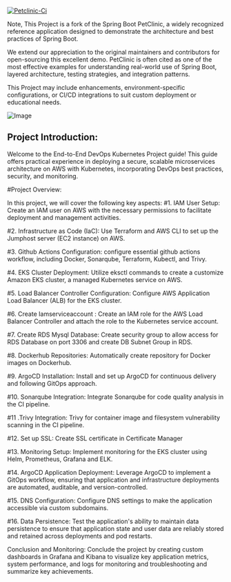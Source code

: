 
[![Petclinic-Ci](https://github.com/tanya-domi/k8s-microservices-Gitops-ArgoCD/actions/workflows/CI.yaml/badge.svg)](https://github.com/tanya-domi/k8s-microservices-Gitops-ArgoCD/actions/workflows/CI.yaml)

Note, This Project is a fork of the Spring Boot PetClinic, a widely recognized reference application designed to demonstrate the architecture and best practices of Spring Boot.

We extend our appreciation to the original maintainers and contributors for open-sourcing this excellent demo. PetClinic is often cited as one of the most effective examples for understanding real-world use of Spring Boot, layered architecture, testing strategies, and integration patterns.

This Project may include enhancements, environment-specific configurations, or CI/CD integrations to suit custom deployment or educational needs.


![Image](https://github.com/user-attachments/assets/0d58e42a-843d-4b26-9342-0b5b736a9700)


## Project Introduction:

Welcome to the End-to-End DevOps Kubernetes Project guide! This guide offers practical experience in deploying a secure, scalable microservices architecture on AWS with Kubernetes, incorporating DevOps best practices, security, and monitoring.

#Project Overview:

In this project, we will cover the following key aspects:
#1. IAM User Setup: 
Create an IAM user on AWS with the necessary permissions to facilitate deployment and management activities.

#2. Infrastructure as Code (IaC): 
Use Terraform and AWS CLI to set up the Jumphost server (EC2 instance) on AWS.

#3. Github Actions Configuration: 
configure essential github actions workflow, including  Docker, Sonarqube, Terraform, Kubectl, and Trivy.

#4. EKS Cluster Deployment: 
Utilize eksctl commands to create a customize Amazon EKS cluster, a managed Kubernetes service on AWS.

#5. Load Balancer Controller Configuration: 
Configure AWS Application Load Balancer (ALB) for the EKS cluster.
    
#6. Create Iamserviceaccount : 
Create an IAM role for the AWS Load Balancer Controller and attach the role to the Kubernetes service account.

#7. Create RDS Mysql Database: 
Create security group to allow access for RDS Database on port 3306 and create DB Subnet Group in RDS.

#8. Dockerhub Repositories: 
Automatically create repository for Docker images on Dockerhub.

#9. ArgoCD Installation: 
Install and set up ArgoCD for continuous delivery and following GitOps approach.

#10. Sonarqube Integration: 
Integrate Sonarqube for code quality analysis in the CI pipeline.

#11 .Trivy Integration: 
Trivy for container image and filesystem vulnerability scanning in the CI pipeline.

#12. Set up SSL: Create  SSL certificate in Certificate Manager

#13. Monitoring Setup: 
Implement monitoring for the EKS cluster using Helm, Prometheus,  Grafana and  ELK.

#14. ArgoCD Application Deployment: 
Leverage ArgoCD to implement a GitOps workflow, ensuring that application and infrastructure deployments are automated, auditable, and version-controlled.

#15. DNS Configuration: 
Configure DNS settings to make the application accessible via custom subdomains.

#16. Data Persistence: 
Test the application's ability to maintain data persistence to ensure that application state and user data are reliably stored and retained across deployments and pod restarts.

Conclusion and Monitoring: 
Conclude the project by creating custom dashboards in Grafana and Kibana to visualize key application metrics, system performance, and logs for monitoring and troubleshooting and summarize key achievements.
